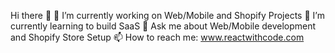 Hi there 👋
🔭 I’m currently working on Web/Mobile and Shopify Projects
🌱 I’m currently learning to build SaaS
💬 Ask me about Web/Mobile development and Shopify Store Setup
📫 How to reach me: www.reactwithcode.com

